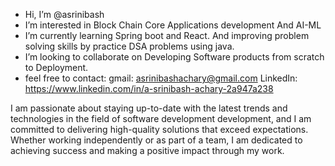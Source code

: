 -  Hi, I’m @asrinibash
-  I’m interested in Block Chain Core Applications development And AI-ML 
-  I’m currently learning Spring boot and React. And improving problem solving skills by practice DSA problems using java.
-  I’m looking to collaborate on Developing Software products from scratch to Deployment.
-  feel free to contact:
         gmail: asrinibashachary@gmail.com
         LinkedIn: https://www.linkedin.com/in/a-srinibash-achary-2a947a238

I am passionate about staying up-to-date with the 
latest trends and technologies in the field of 
software development development,
and I am committed to delivering high-quality solutions 
that exceed expectations. Whether working independently
or as part of a team, I am dedicated to achieving success 
and making a positive impact through my work.
